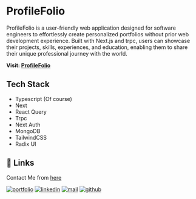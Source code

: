 # ProfileFolio

ProfileFolio is a user-friendly web application designed for software engineers to effortlessly create personalized portfolios without prior web development experience. Built with Next.js and trpc, users can showcase their projects, skills, experiences, and education, enabling them to share their unique professional journey with the world.

**Visit: [ProfileFolio](https://profilefolio.vercel.app)**

## Tech Stack

- Typescript (Of course)
- Next
- React Query
- Trpc
- Next Auth
- MongoDB
- TailwindCSS
- Radix UI

## 🔗 Links

Contact Me from [here](https://angkushsahu.vercel.app/contact)

[![portfolio](https://img.shields.io/badge/my_portfolio-teal?style=for-the-badge&logo=ko-fi&logoColor=white)](https://angkushsahu.vercel.app/)
[![linkedin](https://img.shields.io/badge/linkedin-0A66C2?style=for-the-badge&logo=linkedin&logoColor=white)](https://linkedin.com/in/angkush-sahu-0409311bb)
[![mail](https://img.shields.io/badge/Mail-red?style=for-the-badge&logo=gmail&logoColor=white)](https://angkushsahu.vercel.app/contact)
[![github](https://img.shields.io/badge/Github-gray?style=for-the-badge&logo=github&logoColor=white)](https://github.com/angkushsahu)
